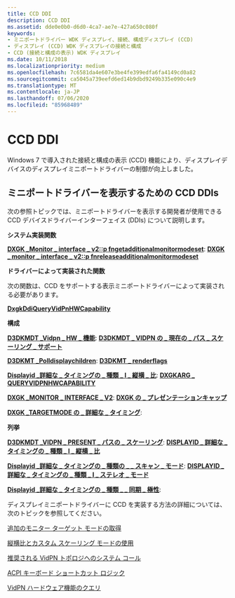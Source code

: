 ```yaml
---
title: CCD DDI
description: CCD DDI
ms.assetid: dde0e0b0-d6d0-4ca7-ae7e-427a650c080f
keywords:
- ミニポートドライバー WDK ディスプレイ、接続、構成ディスプレイ (CCD)
- ディスプレイ (CCD) WDK ディスプレイの接続と構成
- CCD (接続と構成の表示) WDK ディスプレイ
ms.date: 10/11/2018
ms.localizationpriority: medium
ms.openlocfilehash: 7c6581da4e607e3be4fe399edfa6fa4149cd0a82
ms.sourcegitcommit: ca5045a739eefd6ed14b9dbd9249b335e090c4e9
ms.translationtype: MT
ms.contentlocale: ja-JP
ms.lasthandoff: 07/06/2020
ms.locfileid: "85968489"
---
```

# <a name="ccd-ddis"></a>CCD DDI


Windows 7 で導入された接続と構成の表示 (CCD) 機能により、ディスプレイデバイスのディスプレイミニポートドライバーの制御が向上しました。 

## <a name="ccd-ddis-for-display-miniport-drivers"></a>ミニポートドライバーを表示するための CCD DDIs

次の参照トピックでは、ミニポートドライバーを表示する開発者が使用できる CCD デバイスドライバーインターフェイス (DDIs) について説明します。

<span id="System-Implemented_Functions"></span><span id="system-implemented_functions"></span><span id="SYSTEM-IMPLEMENTED_FUNCTIONS"></span>**システム実装関数**  

**[**DXGK \_Monitor \_ interface \_ v2::p fngetadditionalmonitormodeset**](https://docs.microsoft.com/windows-hardware/drivers/ddi/d3dkmddi/nc-d3dkmddi-dxgkddi_monitor_getadditionalmonitormodeset)**: [ **DXGK \_ monitor \_ interface \_ v2::p fnreleaseadditionalmonitormodeset**](https://docs.microsoft.com/windows-hardware/drivers/ddi/d3dkmddi/nc-d3dkmddi-dxgkddi_monitor_releaseadditionalmonitormodeset)


<span id="Driver-Implemented_Function"></span><span id="driver-implemented_function"></span><span id="DRIVER-IMPLEMENTED_FUNCTION"></span>**ドライバーによって実装された関数**

次の関数は、CCD をサポートする表示ミニポートドライバーによって実装される必要があります。

[**DxgkDdiQueryVidPnHWCapability**](https://docs.microsoft.com/windows-hardware/drivers/ddi/d3dkmddi/nc-d3dkmddi-dxgkddi_queryvidpnhwcapability)

<span id="Structures"></span><span id="structures"></span><span id="STRUCTURES"></span>**構成**

**[**D3DKMDT \_Vidpn \_ HW \_ 機能**](https://docs.microsoft.com/windows-hardware/drivers/ddi/d3dkmdt/ns-d3dkmdt-_d3dkmdt_vidpn_hw_capability)**: [ **D3DKMDT \_ VIDPN の \_ 現在の \_ パス \_ スケーリング \_ サポート**](https://docs.microsoft.com/windows-hardware/drivers/ddi/d3dkmdt/ns-d3dkmdt-_d3dkmdt_vidpn_present_path_scaling_support)

**[**D3DKMT \_Polldisplaychildren**](https://docs.microsoft.com/windows-hardware/drivers/ddi/d3dkmthk/ns-d3dkmthk-_d3dkmt_polldisplaychildren)**: [ **D3DKMT \_ renderflags**](https://docs.microsoft.com/windows-hardware/drivers/ddi/d3dkmthk/ns-d3dkmthk-_d3dkmt_renderflags)

**[**Displayid \_詳細な \_ タイミングの \_ 種類 \_ I \_ 縦横 \_ 比**](https://docs.microsoft.com/windows-hardware/drivers/ddi/d3dkmdt/ne-d3dkmdt-_displayid_detailed_timing_type_i_aspect_ratio)**: [ **DXGKARG \_ QUERYVIDPNHWCAPABILITY**](https://docs.microsoft.com/windows-hardware/drivers/ddi/d3dkmddi/ns-d3dkmddi-_dxgkarg_queryvidpnhwcapability)

**[**DXGK \_MONITOR \_ INTERFACE \_ V2**](https://docs.microsoft.com/windows-hardware/drivers/ddi/d3dkmddi/ns-d3dkmddi-_dxgk_monitor_interface_v2)**: [ **DXGK の \_ プレゼンテーションキャップ**](https://docs.microsoft.com/windows-hardware/drivers/ddi/d3dkmddi/ns-d3dkmddi-_dxgk_presentationcaps)

**[**DXGK \_TARGETMODE の \_ 詳細な \_ タイミング**](https://docs.microsoft.com/windows-hardware/drivers/ddi/d3dkmdt/ns-d3dkmdt-_dxgk_targetmode_detail_timing)**: 


<span id="Enumerations"></span><span id="enumerations"></span><span id="ENUMERATIONS"></span>**列挙**

**[**D3DKMDT \_VIDPN \_ PRESENT \_ パスの \_ スケーリング**](https://docs.microsoft.com/windows-hardware/drivers/ddi/d3dkmdt/ne-d3dkmdt-_d3dkmdt_vidpn_present_path_scaling)**: [ **DISPLAYID \_ 詳細な \_ タイミングの \_ 種類 \_ I \_ 縦横 \_ 比**](https://docs.microsoft.com/windows-hardware/drivers/ddi/d3dkmdt/ne-d3dkmdt-_displayid_detailed_timing_type_i_aspect_ratio)

**[**Displayid \_詳細な \_ タイミングの \_ 種類の \_ \_ スキャン \_ モード**](https://docs.microsoft.com/windows-hardware/drivers/ddi/d3dkmdt/ne-d3dkmdt-_displayid_detailed_timing_type_i_scanning_mode)**: [ **DISPLAYID \_ 詳細な \_ タイミングの \_ 種類 \_ I \_ ステレオ \_ モード**](https://docs.microsoft.com/windows-hardware/drivers/ddi/d3dkmdt/ne-d3dkmdt-_displayid_detailed_timing_type_i_stereo_mode)

**[**Displayid \_詳細な \_ タイミングの \_ 種類 \_ \_ 同期 \_ 極性**](https://docs.microsoft.com/windows-hardware/drivers/ddi/d3dkmdt/ne-d3dkmdt-_displayid_detailed_timing_type_i_sync_polarity)**: 



ディスプレイミニポートドライバーに CCD を実装する方法の詳細については、次のトピックを参照してください。

[追加のモニター ターゲット モードの取得](obtaining-additional-monitor-target-modes.md)

[縦横比とカスタム スケーリング モードの使用](using-aspect-ratio-and-custom-scaling-modes.md)

[推奨される VidPN トポロジへのシステム コール](system-calls-to-recommend-vidpn-topology.md)

[ACPI キーボード ショートカット ロジック](acpi-keyboard-shortcut-logic.md)

[VidPN ハードウェア機能のクエリ](querying-vidpnhardware-capabilities.md)


